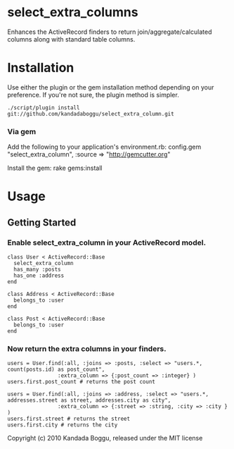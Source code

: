 select_extra_columns
====================

Enhances the ActiveRecord finders to return join/aggregate/calculated columns along with standard table columns.  

Installation
============
Use either the plugin or the gem installation method depending on your preference. If you're not sure, the plugin method is simpler. 

    ./script/plugin install git://github.com/kandadaboggu/select_extra_column.git 

### Via gem
Add the following to your application's environment.rb:
    config.gem "select_extra_column", :source => "http://gemcutter.org"

Install the gem:
    rake gems:install


Usage
=====

## Getting Started

### Enable select_extra_column in your ActiveRecord model.


    class User < ActiveRecord::Base
 	  select_extra_column
 	  has_many :posts 
 	  has_one :address
    end

    class Address < ActiveRecord::Base
 	  belongs_to :user 
    end

    class Post < ActiveRecord::Base
 	  belongs_to :user 
    end


### Now return the extra columns in your finders.

    users = User.find(:all, :joins => :posts, :select => "users.*, count(posts.id) as post_count",
                    :extra_column => {:post_count => :integer} )
    users.first.post_count # returns the post count

    users = User.find(:all, :joins => :address, :select => "users.*, addresses.street as street, addresses.city as city",
                    :extra_column => {:street => :string, :city => :city } )
    users.first.street # returns the street
    users.first.city # returns the city



Copyright (c) 2010 Kandada Boggu, released under the MIT license

